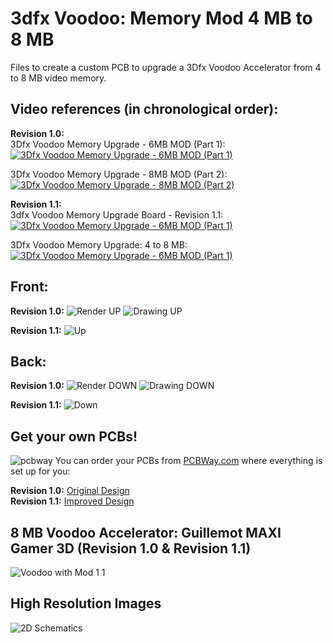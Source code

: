 # 3dfx Voodoo: Memory Mod 4 MB to 8 MB
Files to create a custom PCB to upgrade a 3Dfx Voodoo Accelerator from 4 to 8 MB video memory.

## Video references (in chronological order):

**Revision 1.0:**<br />
3Dfx Voodoo Memory Upgrade - 6MB MOD (Part 1):<br />
[![3Dfx Voodoo Memory Upgrade - 6MB MOD (Part 1)](https://img.youtube.com/vi/pwGdw0eZVCQ/0.jpg)](https://www.youtube.com/watch?v=pwGdw0eZVCQ)

3Dfx Voodoo Memory Upgrade - 8MB MOD (Part 2):<br />
[![3Dfx Voodoo Memory Upgrade - 8MB MOD (Part 2)](https://img.youtube.com/vi/t-Mqip6bYGs/0.jpg)](https://www.youtube.com/watch?v=t-Mqip6bYGs)

**Revision 1.1:**<br />
3dfx Voodoo Memory Upgrade Board - Revision 1.1:<br />
[![3Dfx Voodoo Memory Upgrade - 6MB MOD (Part 1)](https://img.youtube.com/vi/KW54q8Su17E/0.jpg)](https://www.youtube.com/watch?v=KW54q8Su17E)

3Dfx Voodoo Memory Upgrade: 4 to 8 MB:<br />
[![3Dfx Voodoo Memory Upgrade - 6MB MOD (Part 1)](https://img.youtube.com/vi/MrXt5O75Rkc/0.jpg)](https://www.youtube.com/watch?v=MrXt5O75Rkc)

## Front:
**Revision 1.0:**
![Render UP](https://user-images.githubusercontent.com/88672050/219572614-2bb12c24-cf35-421d-90f8-3883ab83775e.png)
![Drawing UP](https://user-images.githubusercontent.com/88672050/219572649-e6467579-c146-4bc3-85c2-5c41da5bf577.png)

**Revision 1.1:**
![Up](https://user-images.githubusercontent.com/88672050/227789838-98388b08-774c-4657-a8b7-89f32cf953a6.png)

## Back:
**Revision 1.0:**
![Render DOWN](https://user-images.githubusercontent.com/88672050/219572664-c1ac1d49-409c-46e3-b853-99f35abe20f2.png)
![Drawing DOWN](https://user-images.githubusercontent.com/88672050/219572676-2cb1769f-3be0-4fbf-997c-e9db196d08fb.png)

**Revision 1.1:**
![Down](https://user-images.githubusercontent.com/88672050/227789889-ac945aa3-430a-487b-98b4-be7475978146.png)

## Get your own PCBs!
![pcbway](https://user-images.githubusercontent.com/88672050/227833707-1594b2ee-1548-48ae-9ae4-4e0d38030a48.png)
You can order your PCBs from [PCBWay.com](https://www.pcbway.com/g/lF253I) where everything is set up for you:<br />

**Revision 1.0:** [Original Design](https://www.pcbway.com/project/shareproject/W551147ASN6_Gerber_Maxi_Gamer_3D_Rev_1_0_2023_01_31_b757b3b7.html)<br />
**Revision 1.1:** [Improved Design](https://www.pcbway.com/project/shareproject/Guillemot_MAXI_Gamer_3D_3Dfx_Voodoo_Memory_Expansion_Board_REV_1_1_736bec60.html)

## 8 MB Voodoo Accelerator: Guillemot MAXI Gamer 3D (Revision 1.0 & Revision 1.1)
![Voodoo with Mod 1 1](https://user-images.githubusercontent.com/88672050/227789731-1c37e050-b388-48b0-840e-292f4508ba54.png)

## High Resolution Images
![2D Schematics](https://user-images.githubusercontent.com/88672050/219112574-503aedce-17e6-46b3-90ee-e3c51c47a3ed.png)
